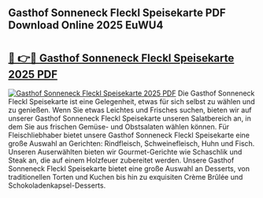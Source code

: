 ## Gasthof Sonneneck Fleckl Speisekarte PDF Download Online 2025 EuWU4

# <h2><a href="http://gcafsv.nevu.top/?p=Gasthof+Sonneneck+Fleckl+Speisekarte">🔗 👉🔴 Gasthof Sonneneck Fleckl Speisekarte 2025 PDF</a></h2>

[![Gasthof Sonneneck Fleckl Speisekarte 2025 PDF](https://i.imgur.com/dBaPXMq.png)](http://gcafsv.nevu.top/?p=Gasthof+Sonneneck+Fleckl+Speisekarte)
Die Gasthof Sonneneck Fleckl Speisekarte ist eine Gelegenheit, etwas für sich selbst zu wählen und zu genießen. Wenn Sie etwas Leichtes und Frisches suchen, bieten wir auf unserer Gasthof Sonneneck Fleckl Speisekarte unseren Salatbereich an, in dem Sie aus frischen Gemüse- und Obstsalaten wählen können. Für Fleischliebhaber bietet unsere Gasthof Sonneneck Fleckl Speisekarte eine große Auswahl an Gerichten: Rindfleisch, Schweinefleisch, Huhn und Fisch. Unseren Auserwählten bieten wir Gourmet-Gerichte wie Schaschlik und Steak an, die auf einem Holzfeuer zubereitet werden. Unsere Gasthof Sonneneck Fleckl Speisekarte bietet eine große Auswahl an Desserts, von traditionellen Torten und Kuchen bis hin zu exquisiten Crème Brûlée und Schokoladenkapsel-Desserts.
